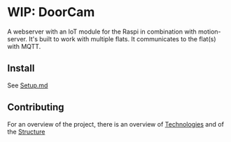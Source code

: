# WIP: DoorCam

A webserver with an IoT module for the Raspi in combination with motion-server. It's built to work with multiple flats.
It communicates to the flat(s) with MQTT.

## Install

See [Setup.md](docs/Setup.md)

## Contributing

For an overview of the project, there is an overview of [Technologies](docs/Technologies.md) and of the [Structure](docs/Structure.md)

